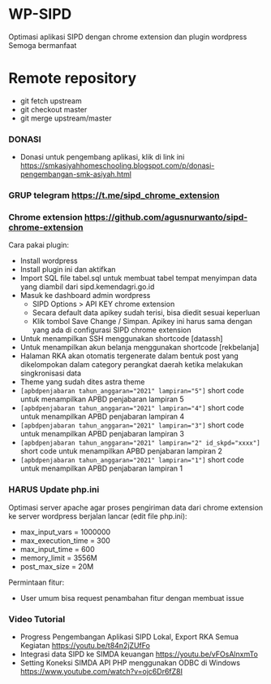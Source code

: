 # WP-SIPD
Optimasi aplikasi SIPD dengan chrome extension dan plugin wordpress
Semoga bermanfaat

# Remote repository
- git fetch upstream
- git checkout master
- git merge upstream/master

### DONASI
- Donasi untuk pengembang aplikasi, klik di link ini https://smkasiyahhomeschooling.blogspot.com/p/donasi-pengembangan-smk-asiyah.html

### GRUP telegram https://t.me/sipd_chrome_extension

### Chrome extension https://github.com/agusnurwanto/sipd-chrome-extension

Cara pakai plugin:
- Install wordpress
- Install plugin ini dan aktifkan
- Import SQL file tabel.sql untuk membuat tabel tempat menyimpan data yang diambil dari sipd.kemendagri.go.id
- Masuk ke dashboard admin wordpress
	- SIPD Options > API KEY chrome extension
	- Secara default data apikey sudah terisi, bisa diedit sesuai keperluan
	- Klik tombol Save Change / Simpan. Apikey ini harus sama dengan yang ada di configurasi SIPD chrome extension
- Untuk menampilkan SSH menggunakan shortcode [datassh]
- Untuk menampilkan akun belanja menggunakan shortcode [rekbelanja]
- Halaman RKA akan otomatis tergenerate dalam bentuk post yang dikelompokan dalam category perangkat daerah ketika melakukan singkronisasi data
- Theme yang sudah dites astra theme
- `[apbdpenjabaran tahun_anggaran="2021" lampiran="5"]` short code untuk menampilkan APBD penjabaran lampiran 5
- `[apbdpenjabaran tahun_anggaran="2021" lampiran="4"]` short code untuk menampilkan APBD penjabaran lampiran 4
- `[apbdpenjabaran tahun_anggaran="2021" lampiran="3"]` short code untuk menampilkan APBD penjabaran lampiran 3
- `[apbdpenjabaran tahun_anggaran="2021" lampiran="2" id_skpd="xxxx"]` short code untuk menampilkan APBD penjabaran lampiran 2
- `[apbdpenjabaran tahun_anggaran="2021" lampiran="1"]` short code untuk menampilkan APBD penjabaran lampiran 1

### HARUS Update php.ini

Optimasi server apache agar proses pengiriman data dari chrome extension ke server wordpress berjalan lancar (edit file php.ini):
- max_input_vars = 1000000
- max_execution_time = 300
- max_input_time = 600
- memory_limit = 3556M
- post_max_size = 20M

Permintaan fitur:
- User umum bisa request penambahan fitur dengan membuat issue

### Video Tutorial 

- Progress Pengembangan Aplikasi SIPD Lokal, Export RKA Semua Kegiatan https://youtu.be/t84n2jZUfFo
- Integrasi data SIPD ke SIMDA keuangan https://youtu.be/vFOsAlnxmTo
- Setting Koneksi SIMDA API PHP menggunakan ODBC di Windows https://www.youtube.com/watch?v=ojc6Dr6fZ8I
